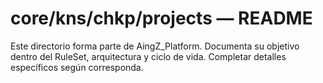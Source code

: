 # core/kns/chkp/projects — README

Este directorio forma parte de AingZ_Platform. Documenta su objetivo dentro del RuleSet, arquitectura y ciclo de vida. Completar detalles específicos según corresponda.
